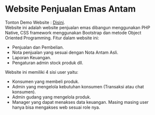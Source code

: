 # Website Penjualan Emas Antam

Tonton Demo Website : [Disini](https://youtu.be/ctp2srE1bP4).\
Website ini adalah website penjualan emas dibangun menggunakan PHP Native, CSS framework menggunakan Bootstrap dan metode Object Oriented Programming.
Fitur dalam website ini:
- Penjualan dan Pembelian.
- Nota penjualan yang sesuai dengan Nota Antam Asli.
- Laporan Keuangan.
- Pengaturan admin stock produk dll.

Website ini memiliki 4 sisi user yaitu:
- Konsumen yang membeli produk.
- Admin yang mengelola kebutuhan konsumen (Transaksi atau chat konsumen).
- Admin gudang yang mengelola produk.
- Manager yang dapat menakses data keuangan.
Masing masing user hanya bisa mengakses web sesuai role nya.
